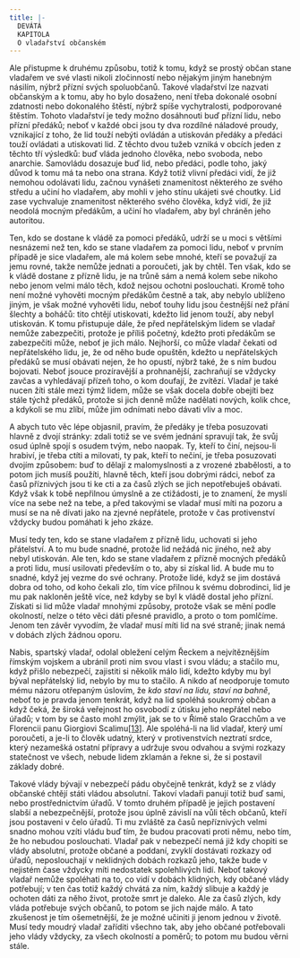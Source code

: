 ```yaml
---
title: |-
  DEVÁTÁ
  KAPITOLA
  O vladařství občanském
---
```


Ale přistupme k druhému způsobu, totiž k tomu, když se prostý občan stane vladařem ve své vlasti nikoli zločinností nebo nějakým jiným hanebným násilím, nýbrž přízní svých spoluobčanů. Takové vladařství lze nazvati občanským a k tomu, aby ho bylo dosaženo, není třeba dokonalé osobní zdatnosti nebo dokonalého štěstí, nýbrž spíše vychytralosti, podporované štěstím. Tohoto vladařství je tedy možno dosáhnouti buď přízní lidu, nebo přízní předáků; neboť v každé obci jsou ty dva rozdílné náladové proudy, vznikající z toho, že lid touží nebýti ovládán a utiskován předáky a předáci touží ovládati a utiskovati lid. Z těchto dvou tužeb vzniká v obcích jeden z těchto tří výsledků: buď vláda jednoho člověka, nebo svoboda, nebo anarchie. Samovládu dosazuje buď lid, nebo předáci, podle toho, jaký důvod k tomu má ta nebo ona strana. Když totiž vlivní předáci vidí, že již nemohou odolávati lidu, začnou vynášeti znamenitost některého ze svého středu a učiní ho vladařem, aby mohli v jeho stínu ukájeti své choutky. Lid zase vychvaluje znamenitost některého svého člověka, když vidí, že již neodolá mocným předákům, a učiní ho vladařem, aby byl chráněn jeho autoritou.

Ten, kdo se dostane k vládě za pomoci předáků, udrží se u moci s většími nesnázemi než ten, kdo se stane vladařem za pomoci lidu, neboť v prvním případě je sice vladařem, ale má kolem sebe mnohé, kteří se považují za jemu rovné, takže nemůže jednati a poroučeti, jak by chtěl. Ten však, kdo se k vládě dostane z přízně lidu, je na trůně sám a nemá kolem sebe nikoho nebo jenom velmi málo těch, kdož nejsou ochotni poslouchati. Kromě toho není možné vyhověti mocným předákům čestně a tak, aby nebylo ublíženo jiným, je však možné vyhověti lidu, neboť touhy lidu jsou čestnější než přání šlechty a boháčů: tito chtějí utiskovati, kdežto lid jenom touží, aby nebyl utiskován. K tomu přistupuje dále, že před nepřátelským lidem se vladař nemůže zabezpečiti, protože je příliš početný, kdežto proti předákům se zabezpečiti může, neboť je jich málo. Nejhorší, co může vladař čekati od nepřátelského lidu, je, že od něho bude opuštěn, kdežto u nepřátelských předáků se musí obávati nejen, že ho opustí, nýbrž také, že s ním budou bojovati. Neboť jsouce prozíravější a prohnanější, zachraňují se vždycky zavčas a vyhledávají přízeň toho, o kom doufají, že zvítězí. Vladař je také nucen žíti stále mezi týmž lidem, může se však docela dobře obejíti bez stále týchž předáků, protože si jich denně může nadělati nových, kolik chce, a kdykoli se mu zlíbí, může jim odnímati nebo dávati vliv a moc.

A abych tuto věc lépe objasnil, pravím, že předáky je třeba posuzovati hlavně z dvojí stránky: zdali totiž se ve svém jednání spravují tak, že svůj osud úplně spojí s osudem tvým, nebo naopak. Ty, kteří to činí, nejsou-li hrabiví, je třeba ctíti a milovati, ty pak, kteří to nečiní, je třeba posuzovati dvojím způsobem: buď to dělají z malomyslnosti a z vrozené zbabělosti, a to potom jich musíš použíti, hlavně těch, kteří jsou dobrými rádci, neboť za časů příznivých jsou ti ke cti a za časů zlých se jich nepotřebuješ obávati. Když však k tobě nepřilnou úmyslně a ze ctižádosti, je to znamení, že myslí více na sebe než na tebe, a před takovými se vladař musí míti na pozoru a musí se na ně dívati jako na zjevné nepřátele, protože v čas protivenství vždycky budou pomáhati k jeho zkáze.

Musí tedy ten, kdo se stane vladařem z přízně lidu, uchovati si jeho přátelství. A to mu bude snadné, protože lid nežádá nic jiného, než aby nebyl utiskován. Ale ten, kdo se stane vladařem z přízně mocných předáků a proti lidu, musí usilovati především o to, aby si získal lid. A bude mu to snadné, když jej vezme do své ochrany. Protože lidé, když se jim dostává dobra od toho, od koho čekali zlo, tím více přilnou k svému dobrodinci, lid je mu pak nakloněn ještě více, než kdyby se byl k vládě dostal jeho přízní. Získati si lid může vladař mnohými způsoby, protože však se mění podle okolností, nelze o této věci dáti přesné pravidlo, a proto o tom pomlčíme. Jenom ten závěr vyvodím, že vladař musí míti lid na své straně; jinak nemá v dobách zlých žádnou oporu.

Nabis, spartský vladař, odolal obležení celým Řeckem a nejvítěznějším římským vojskem a ubránil proti nim svou vlast i svou vládu; a stačilo mu, když přišlo nebezpečí, zajistiti si několik málo lidí, kdežto kdyby mu byl býval nepřátelský lid, nebylo by mu to stačilo. A nikdo ať neodporuje tomuto mému názoru otřepaným úslovím, že _kdo staví na lidu, staví na bahně_, neboť to je pravda jenom tenkrát, když na lid spoléhá soukromý občan a když čeká, že široká veřejnost ho osvobodí z útisku jeho nepřátel nebo úřadů; v tom by se často mohl zmýlit, jak se to v Římě stalo Gracchům a ve Florencii panu Giorgiovi Scalimu[\[13\]](./resources/undefined). Ale spoléhá-li na lid vladař, který umí poroučeti, a je-li to člověk udatný, který v protivenstvích neztratí srdce, který nezamešká ostatní přípravy a udržuje svou odvahou a svými rozkazy statečnost ve všech, nebude lidem zklamán a řekne si, že si postavil základy dobré.

Takové vlády bývají v nebezpečí pádu obyčejně tenkrát, když se z vlády občanské chtějí státi vládou absolutní. Takoví vladaři panují totiž buď sami, nebo prostřednictvím úřadů. V tomto druhém případě je jejich postavení slabší a nebezpečnější, protože jsou úplně závislí na vůli těch občanů, kteří jsou postaveni v čelo úřadů. Ti mu zvláště za časů nepříznivých velmi snadno mohou vzíti vládu buď tím, že budou pracovati proti němu, nebo tím, že ho nebudou poslouchati. Vladař pak v nebezpečí nemá již kdy chopiti se vlády absolutní, protože občané a poddaní, zvyklí dostávati rozkazy od úřadů, neposlouchají v neklidných dobách rozkazů jeho, takže bude v nejistém čase vždycky míti nedostatek spolehlivých lidí. Neboť takový vladař nemůže spoléhati na to, co vidí v dobách klidných, kdy občané vlády potřebují; v ten čas totiž každý chvátá za ním, každý slibuje a každý je ochoten dáti za něho život, protože smrt je daleko. Ale za časů zlých, kdy vláda potřebuje svých občanů, to potom se jich najde málo. A tato zkušenost je tím ošemetnější, že je možné učiniti ji jenom jednou v životě. Musí tedy moudrý vladař zaříditi všechno tak, aby jeho občané potřebovali jeho vlády vždycky, za všech okolností a poměrů; to potom mu budou věrni stále.
